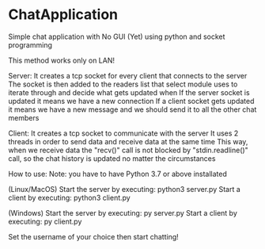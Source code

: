 # ChatApplication
Simple chat application with No GUI (Yet) using python and socket programming

This method works only on LAN!

Server:
It creates a tcp socket for every client that connects to the server
The socket is then added to the readers list that select module uses to iterate through and decide what gets updated when
If the server socket is updated it means we have a new connection
If a client socket gets updated it means we have a new message and we should send it to all the other chat members
  
Client:
It creates a tcp socket to communicate with the server
It uses 2 threads in order to send data and receive data at the same time
This way, when we receive data the "recv()" call is not blocked by "stdin.readline()" call, so the chat history is updated no matter the circumstances
  
  
How to use:
Note: you have to have Python 3.7 or above installated

(Linux/MacOS)
Start the server by executing: python3 server.py
Start a client by executing: python3 client.py

(Windows)
Start the server by executing: py server.py
Start a client by executing: py client.py

Set the username of your choice then start chatting!
